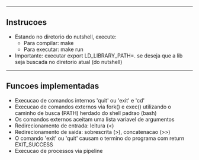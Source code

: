 ---------------------------------------------------
 Instrucoes
---------------------------------------------------
- Estando no diretorio do nutshell, execute:
	- Para compilar: make
	- Para executar: make run
- Importante: executar export LD_LIBRARY_PATH=. se deseja que a lib seja buscada no diretorio atual (do nutshell)

---------------------------------------------------
 Funcoes implementadas
---------------------------------------------------
- Execucao de comandos internos 'quit' ou 'exit' e 'cd'
- Execucao de comandos externos via fork() e exec() utilizando o caminho de busca (PATH) herdado do shell padrao (bash)
- Os comandos externos aceitam uma lista variavel de argumentos
- Redirecionamento de entrada: leitura (<)
- Redirecionamento de saida: sobrescrita (>), concatenacao (>>)
- O comando 'exit' ou 'quit' causam o termino do programa com return EXIT_SUCCESS
- Execucao de processos via pipeline
